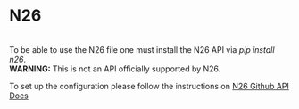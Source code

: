 # N26
\
To be able to use the N26 file one must install the N26 API via _pip install n26_.\
**WARNING:** This is not an API officially supported by N26.

To set up the configuration please follow the instructions on [N26 Github API Docs](https://github.com/femueller/python-n26#configuration)
